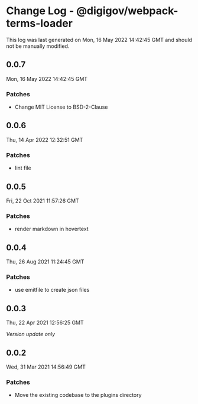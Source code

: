 # Change Log - @digigov/webpack-terms-loader

This log was last generated on Mon, 16 May 2022 14:42:45 GMT and should not be manually modified.

## 0.0.7
Mon, 16 May 2022 14:42:45 GMT

### Patches

- Change MIT License to BSD-2-Clause

## 0.0.6
Thu, 14 Apr 2022 12:32:51 GMT

### Patches

- lint file

## 0.0.5
Fri, 22 Oct 2021 11:57:26 GMT

### Patches

- render markdown in hovertext

## 0.0.4
Thu, 26 Aug 2021 11:24:45 GMT

### Patches

- use emitfile to create json files

## 0.0.3
Thu, 22 Apr 2021 12:56:25 GMT

_Version update only_

## 0.0.2
Wed, 31 Mar 2021 14:56:49 GMT

### Patches

- Move the existing codebase to the plugins directory

